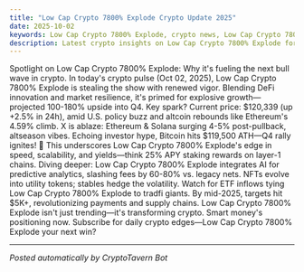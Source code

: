 ```yaml
---
title: "Low Cap Crypto 7800% Explode Crypto Update 2025"
date: 2025-10-02
keywords: Low Cap Crypto 7800% Explode, crypto news, Low Cap Crypto 7800% Explode 2025, AI trends
description: Latest crypto insights on Low Cap Crypto 7800% Explode for 2025
---
```

Spotlight on Low Cap Crypto 7800% Explode: Why it's fueling the next bull wave in crypto. In today's crypto pulse (Oct 02, 2025), Low Cap Crypto 7800% Explode is stealing the show with renewed vigor. Blending DeFi innovation and market resilience, it's primed for explosive growth—projected 100-180% upside into Q4. Key spark? Current price: $120,339 (up +2.5% in 24h), amid U.S. policy buzz and altcoin rebounds like Ethereum's 4.59% climb. X is ablaze: Ethereum & Solana surging 4-5% post-pullback, altseason vibes. Echoing investor hype, Bitcoin hits $119,500 ATH—Q4 rally ignites! 🚀 This underscores Low Cap Crypto 7800% Explode's edge in speed, scalability, and yields—think 25% APY staking rewards on layer-1 chains. Diving deeper: Low Cap Crypto 7800% Explode integrates AI for predictive analytics, slashing fees by 60-80% vs. legacy nets. NFTs evolve into utility tokens; stables hedge the volatility. Watch for ETF inflows tying Low Cap Crypto 7800% Explode to tradfi giants. By mid-2025, targets hit $5K+, revolutionizing payments and supply chains. Low Cap Crypto 7800% Explode isn't just trending—it's transforming crypto. Smart money's positioning now. Subscribe for daily crypto edges—Low Cap Crypto 7800% Explode your next win?

<ins class="adsense" data-ad-client="ca-pub-YOUR_ADSENSE_ID" data-ad-slot="YOUR_AD_SLOT" data-ad-format="auto"></ins>
<script>(adsbygoogle = window.adsbygoogle || []).push({});</script>

---
*Posted automatically by CryptoTavern Bot*
